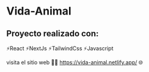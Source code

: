 # Vida-Animal

## Proyecto realizado con:

⚡React
⚡NextJs
⚡TailwindCss 
⚡Javascript

visita el sitio web 🐶🐱 https://vida-animal.netlify.app/ 🌐
